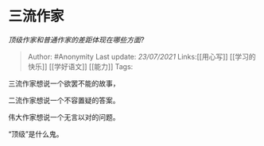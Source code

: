 # 三流作家
*顶级作家和普通作家的差距体现在哪些方面?*

> Author: #Anonymity
> Last update: *23/07/2021*
> Links:[[用心写]] [[学习的快乐]] [[学好语文]] [[能力]]
> Tags:

三流作家想说一个欲罢不能的故事，

二流作家想说一个不容置疑的答案。

伟大作家想说一个无言以对的问题。

“顶级”是什么鬼。

